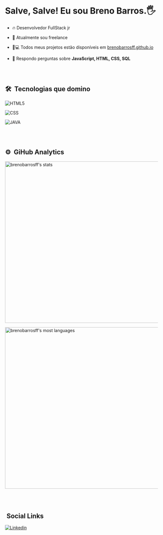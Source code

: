 <h1>Salve, Salve! Eu sou Breno Barros.🖐</h1>

- 🔥 Desenvolvedor FullStack jr

- 🔭 Atualmente sou freelance 

- 👨💻 Todos meus projetos estão disponíveis em [brenobarrosff.github.io]()

- 💬 Respondo perguntas sobre **JavaScript, HTML, CSS, SQL**

<br><br>

## 🛠 &nbsp;Tecnologias que domino

<img align="center" alt="HTML5"
src="https://img.shields.io/badge/HTML5-E34F26?style=for-the-badge&logo=html5&logoColor=white">
                                                                                              
<img align="center" alt="CSS"
src="https://img.shields.io/badge/CSS-239120?&style=for-the-badge&logo=css3&logoColor=white">

<img align="center" alt="JAVA"
src="https://img.shields.io/badge/JavaScript-ED8B00?style=for-the-badge&logo=javascript&logoColor=whiteJAVASCRIPT">

<br><br>

## ⚙ &nbsp;GiHub Analytics
<img width="530em" src="https://github-readme-stats.vercel.app/api?username=brenobarrosff&show_icons=true&theme=tokyonight"
alt="brenobarrosff's stats"/>


<img width="530em" src="https://github-readme-stats.vercel.app/api/top-langs/?username=brenobarrosff&layout=compact&theme=tokyonight" alt="brenobarrosff's most languages"/>
</p>

<br><br>

## &nbsp;Social Links

[![Linkedin](https://img.shields.io/badge/LinkedIn-0077B5?style=for-the-badge&logo=linkedin&logoColor=white)](https://www.linkedin.com/in/brenobarrosff/)
